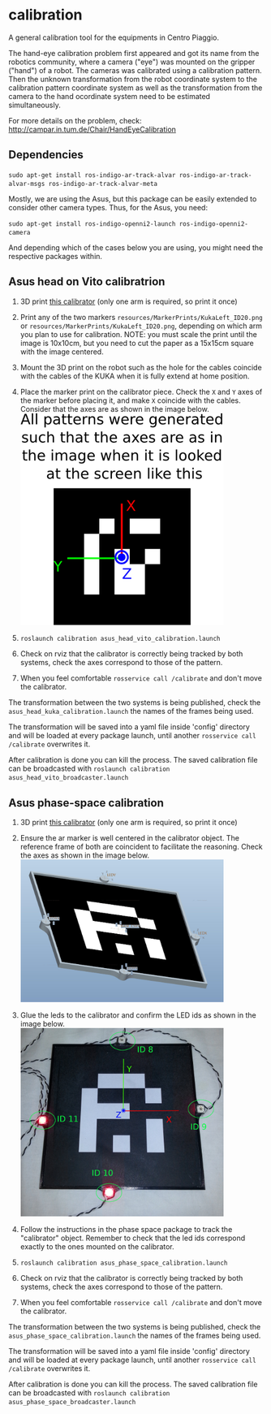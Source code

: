 # calibration

A general calibration tool for the equipments in Centro Piaggio.

The hand-eye calibration problem first appeared and got its name from the robotics community, where a camera ("eye") was mounted on the gripper ("hand") of a robot. The cameras was calibrated using a calibration pattern. Then the unknown transformation from the robot coordinate system to the calibration pattern coordinate system as well as the transformation from the camera to the hand ocordinate system need to be estimated simultaneously.

For more details on the problem, check: http://campar.in.tum.de/Chair/HandEyeCalibration

## Dependencies

`sudo apt-get install ros-indigo-ar-track-alvar ros-indigo-ar-track-alvar-msgs ros-indigo-ar-track-alvar-meta`

Mostly, we are using the Asus, but this package can be easily extended to consider other camera types. Thus, for the Asus, you need:

`sudo apt-get install ros-indigo-openni2-launch ros-indigo-openni2-camera`

And depending which of the cases below you are using, you might need the respective packages within.

## Asus head on Vito calibratrion

1. 3D print [this calibrator](resources/3DPrints/asus_kuka_calibrator.stl) (only one arm is required, so print it once)

2. Print any of the two markers `resources/MarkerPrints/KukaLeft_ID20.png` or `resources/MarkerPrints/KukaLeft_ID20.png`, depending on which arm you plan to use for calibration. NOTE: you must scale the print until the image is 10x10cm, but you need to cut the paper as a 15x15cm square with the image centered.

3. Mount the 3D print on the robot such as the hole for the cables coincide with the cables of the KUKA when it is fully extend at home position.

4. Place the marker print on the calibrator piece. Check the `X` and `Y` axes of the marker before placing it, and make `X` coincide with the cables. Consider that the axes are as shown in the image below. <br> <img src="resources/pattern_axes.png" alt="pattern_axes text" width="400px"/>

5. `roslaunch calibration asus_head_vito_calibration.launch`

6. Check on rviz that the calibrator is correctly being tracked by both systems, check the axes correspond to those of the pattern.

7. When you feel comfortable `rosservice call /calibrate` and don't move the calibrator.

The transformation between the two systems is being published, check the `asus_head_kuka_calibration.launch` the names of the frames being used.

The transformation will be saved into a yaml file inside 'config' directory and will be loaded at every package launch, until another `rosservice call /calibrate` overwrites it.

After calibration is done you can kill the process. The saved calibration file can be broadcasted with `roslaunch calibration asus_head_vito_broadcaster.launch`



## Asus phase-space calibration

1. 3D print [this calibrator](resources/3DPrints/asus_phasespace_calibrator.stl) (only one arm is required, so print it once)

2. Ensure the ar marker is well centered in the calibrator object. The reference frame of both are coincident to facilitate the reasoning. Check the axes as shown in the image below.<br> <img src="resources/how_to.jpg" alt="how_to text" width="400px"/>

3. Glue the leds to the calibrator and confirm the LED ids as shown in the image below.<br> <img src="resources/Led_ID.jpg" alt="led_ids text" width="400px"/>

4. Follow the instructions in the phase space package to track the "calibrator" object. Remember to check that the led ids correspond exactly to the ones mounted on the calibrator.

5. `roslaunch calibration asus_phase_space_calibration.launch`

6. Check on rviz that the calibrator is correctly being tracked by both systems, check the axes correspond to those of the pattern.

7. When you feel comfortable `rosservice call /calibrate` and don't move the calibrator.

The transformation between the two systems is being published, check the `asus_phase_space_calibration.launch` the names of the frames being used.

The transformation will be saved into a yaml file inside 'config' directory and will be loaded at every package launch, until another `rosservice call /calibrate` overwrites it.

After calibration is done you can kill the process. The saved calibration file can be broadcasted with `roslaunch calibration asus_phase_space_broadcaster.launch`

